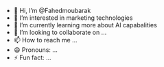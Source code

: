 - 👋 Hi, I’m @Fahedmoubarak
- 👀 I’m interested in marketing technologies 
- 🌱 I’m currently learning more about AI capabalities 
- 💞️ I’m looking to collaborate on ...
- 📫 How to reach me ...
- 😄 Pronouns: ...
- ⚡ Fun fact: ...

<!---
Fahedmoubarak/Fahedmoubarak is a ✨ special ✨ repository because its `README.md` (this file) appears on your GitHub profile.
You can click the Preview link to take a look at your changes.
--->
